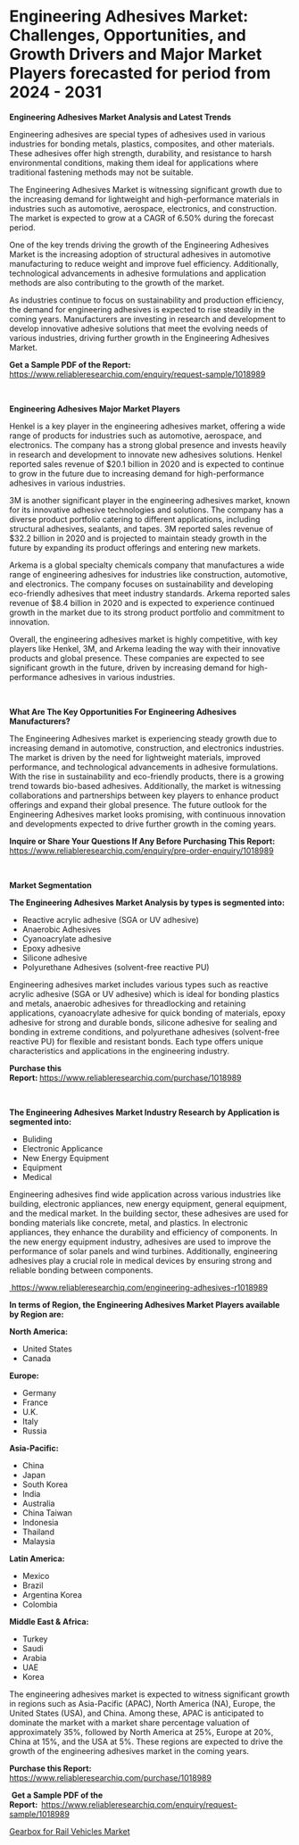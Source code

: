<p><h1>Engineering Adhesives Market: Challenges, Opportunities, and Growth Drivers and Major Market Players forecasted for period from 2024 - 2031</h1></p><p><strong>Engineering Adhesives Market Analysis and Latest Trends</strong></p>
<p><p>Engineering adhesives are special types of adhesives used in various industries for bonding metals, plastics, composites, and other materials. These adhesives offer high strength, durability, and resistance to harsh environmental conditions, making them ideal for applications where traditional fastening methods may not be suitable.</p><p>The Engineering Adhesives Market is witnessing significant growth due to the increasing demand for lightweight and high-performance materials in industries such as automotive, aerospace, electronics, and construction. The market is expected to grow at a CAGR of 6.50% during the forecast period.</p><p>One of the key trends driving the growth of the Engineering Adhesives Market is the increasing adoption of structural adhesives in automotive manufacturing to reduce weight and improve fuel efficiency. Additionally, technological advancements in adhesive formulations and application methods are also contributing to the growth of the market.</p><p>As industries continue to focus on sustainability and production efficiency, the demand for engineering adhesives is expected to rise steadily in the coming years. Manufacturers are investing in research and development to develop innovative adhesive solutions that meet the evolving needs of various industries, driving further growth in the Engineering Adhesives Market.</p></p>
<p><strong>Get a Sample PDF of the Report:&nbsp;</strong> <a href="https://www.reliableresearchiq.com/enquiry/request-sample/1018989">https://www.reliableresearchiq.com/enquiry/request-sample/1018989</a></p>
<p>&nbsp;</p>
<p><strong>Engineering Adhesives Major Market Players</strong></p>
<p><p>Henkel is a key player in the engineering adhesives market, offering a wide range of products for industries such as automotive, aerospace, and electronics. The company has a strong global presence and invests heavily in research and development to innovate new adhesives solutions. Henkel reported sales revenue of $20.1 billion in 2020 and is expected to continue to grow in the future due to increasing demand for high-performance adhesives in various industries.</p><p>3M is another significant player in the engineering adhesives market, known for its innovative adhesive technologies and solutions. The company has a diverse product portfolio catering to different applications, including structural adhesives, sealants, and tapes. 3M reported sales revenue of $32.2 billion in 2020 and is projected to maintain steady growth in the future by expanding its product offerings and entering new markets.</p><p>Arkema is a global specialty chemicals company that manufactures a wide range of engineering adhesives for industries like construction, automotive, and electronics. The company focuses on sustainability and developing eco-friendly adhesives that meet industry standards. Arkema reported sales revenue of $8.4 billion in 2020 and is expected to experience continued growth in the market due to its strong product portfolio and commitment to innovation.</p><p>Overall, the engineering adhesives market is highly competitive, with key players like Henkel, 3M, and Arkema leading the way with their innovative products and global presence. These companies are expected to see significant growth in the future, driven by increasing demand for high-performance adhesives in various industries.</p></p>
<p>&nbsp;</p>
<p><strong>What Are The Key Opportunities For Engineering Adhesives Manufacturers?</strong></p>
<p><p>The Engineering Adhesives market is experiencing steady growth due to increasing demand in automotive, construction, and electronics industries. The market is driven by the need for lightweight materials, improved performance, and technological advancements in adhesive formulations. With the rise in sustainability and eco-friendly products, there is a growing trend towards bio-based adhesives. Additionally, the market is witnessing collaborations and partnerships between key players to enhance product offerings and expand their global presence. The future outlook for the Engineering Adhesives market looks promising, with continuous innovation and developments expected to drive further growth in the coming years.</p></p>
<p><strong>Inquire or Share Your Questions If Any Before Purchasing This Report:</strong> <a href="https://www.reliableresearchiq.com/enquiry/pre-order-enquiry/1018989">https://www.reliableresearchiq.com/enquiry/pre-order-enquiry/1018989</a></p>
<p>&nbsp;</p>
<p><strong>Market Segmentation</strong></p>
<p><strong>The Engineering Adhesives Market Analysis by types is segmented into:</strong></p>
<p><ul><li>Reactive acrylic adhesive (SGA or UV adhesive)</li><li>Anaerobic Adhesives</li><li>Cyanoacrylate adhesive</li><li>Epoxy adhesive</li><li>Silicone adhesive</li><li>Polyurethane Adhesives (solvent-free reactive PU)</li></ul></p>
<p><p>Engineering adhesives market includes various types such as reactive acrylic adhesive (SGA or UV adhesive) which is ideal for bonding plastics and metals, anaerobic adhesives for threadlocking and retaining applications, cyanoacrylate adhesive for quick bonding of materials, epoxy adhesive for strong and durable bonds, silicone adhesive for sealing and bonding in extreme conditions, and polyurethane adhesives (solvent-free reactive PU) for flexible and resistant bonds. Each type offers unique characteristics and applications in the engineering industry.</p></p>
<p><strong>Purchase this Report:&nbsp;</strong><a href="https://www.reliableresearchiq.com/purchase/1018989">https://www.reliableresearchiq.com/purchase/1018989</a></p>
<p>&nbsp;</p>
<p><strong>The Engineering Adhesives Market Industry Research by Application is segmented into:</strong></p>
<p><ul><li>Buliding</li><li>Electronic Applicance</li><li>New Energy Equipment</li><li>Equipment</li><li>Medical</li></ul></p>
<p><p>Engineering adhesives find wide application across various industries like building, electronic appliances, new energy equipment, general equipment, and the medical market. In the building sector, these adhesives are used for bonding materials like concrete, metal, and plastics. In electronic appliances, they enhance the durability and efficiency of components. In the new energy equipment industry, adhesives are used to improve the performance of solar panels and wind turbines. Additionally, engineering adhesives play a crucial role in medical devices by ensuring strong and reliable bonding between components.</p></p>
<p><a href="https://www.reliableresearchiq.com/engineering-adhesives-r1018989">&nbsp;https://www.reliableresearchiq.com/engineering-adhesives-r1018989</a></p>
<p><strong>In terms of Region, the Engineering Adhesives Market Players available by Region are:</strong></p>
<p>
    <p> <strong> North America: </strong>
        <ul>
            <li>United States</li>
            <li>Canada</li>
        </ul>
        </p> 
    <p> <strong> Europe: </strong>
        <ul>
            <li>Germany</li>
            <li>France</li>
            <li>U.K.</li>
            <li>Italy</li>
            <li>Russia</li>
        </ul>
        </p> 
    <p> <strong> Asia-Pacific: </strong>
        <ul>
            <li>China</li>
            <li>Japan</li>
            <li>South Korea</li>
            <li>India</li>
            <li>Australia</li>
            <li>China Taiwan</li>
            <li>Indonesia</li>
            <li>Thailand</li>
            <li>Malaysia</li>
        </ul>
        </p> 
    <p> <strong> Latin America: </strong>
        <ul>
            <li>Mexico</li>
            <li>Brazil</li>
            <li>Argentina Korea</li>
            <li>Colombia</li>
        </ul>
        </p> 
    <p> <strong> Middle East & Africa: </strong>
        <ul>
            <li>Turkey</li>
            <li>Saudi</li>
            <li>Arabia</li>
            <li>UAE</li>
            <li>Korea</li>
        </ul>
    </p>
    </p>
<p><p>The engineering adhesives market is expected to witness significant growth in regions such as Asia-Pacific (APAC), North America (NA), Europe, the United States (USA), and China. Among these, APAC is anticipated to dominate the market with a market share percentage valuation of approximately 35%, followed by North America at 25%, Europe at 20%, China at 15%, and the USA at 5%. These regions are expected to drive the growth of the engineering adhesives market in the coming years.</p></p>
<p><strong>Purchase this Report: </strong><a href="https://www.reliableresearchiq.com/purchase/1018989">https://www.reliableresearchiq.com/purchase/1018989</a></p>
<p>&nbsp;<strong>Get a Sample PDF of the Report:&nbsp;&nbsp;</strong><a href="https://www.reliableresearchiq.com/enquiry/request-sample/1018989">https://www.reliableresearchiq.com/enquiry/request-sample/1018989</a></p>
<p><strong></strong></p>
<p><p><a href="https://github.com/vimar16th/Market-Research-Report-List-5/blob/main/gearbox-for-rail-vehicles-market.md">Gearbox for Rail Vehicles Market</a></p></p>